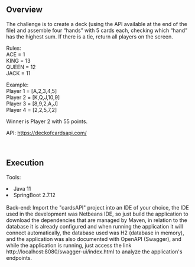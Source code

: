 ## Overview

The challenge is to create a deck (using the API available at the end of the file) and assemble four “hands” with 5 cards each, checking which “hand” has the highest sum. If there is a tie, return all players on the screen.

Rules:
<br>
ACE = 1
<br>
KING = 13
<br>
QUEEN = 12
<br>
JACK = 11

Example:
<br>
Player 1 = [A,2,3,4,5]
<br>
Player 2 = [K,Q,J,10,9]
<br>
Player 3 = [8,9,2,A,J]
<br>
Player 4 = [2,2,5,7,2]
<br>

Winner is Player 2 with 55 points.

API: https://deckofcardsapi.com/

<br>

## Execution

Tools:
<li> Java 11 </li>
<li> SpringBoot 2.7.12 </li>
<br>
Back-end: 
Import the "cardsAPI" project into an IDE of your choice, the IDE used in the development was Netbeans IDE,
so just build the application to download the dependencies that are managed by Maven,
in relation to the database it is already configured and when running the application it will connect automatically,
the database used was H2 (database in memory), and the application was also documented with OpenAPI (Swagger),
and while the application is running, just access the link http://localhost:8080/swagger-ui/index.html to analyze the application's endpoints.
